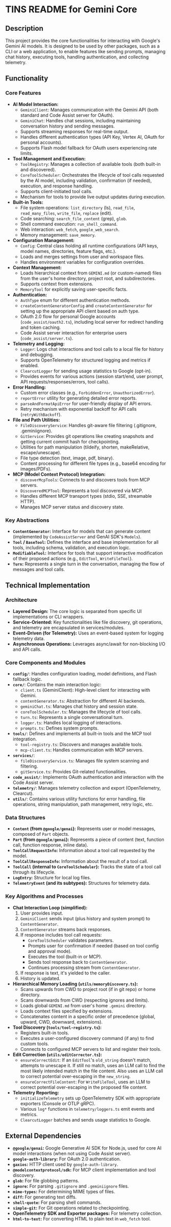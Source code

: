 # TINS README for Gemini Core

## Description

This project provides the core functionalities for interacting with Google's Gemini AI models. It is designed to be used by other packages, such as a CLI or a web application, to enable features like sending prompts, managing chat history, executing tools, handling authentication, and collecting telemetry.

## Functionality

### Core Features

-   **AI Model Interaction:**
    -   `GeminiClient`: Manages communication with the Gemini API (both standard and Code Assist server for OAuth).
    -   `GeminiChat`: Handles chat sessions, including maintaining conversation history and sending messages.
    -   Supports streaming responses for real-time output.
    -   Handles different authentication types (API Key, Vertex AI, OAuth for personal accounts).
    -   Supports Flash model fallback for OAuth users experiencing rate limits.
-   **Tool Management and Execution:**
    -   `ToolRegistry`: Manages a collection of available tools (both built-in and discovered).
    -   `CoreToolScheduler`: Orchestrates the lifecycle of tool calls requested by the AI model, including validation, confirmation (if needed), execution, and response handling.
    -   Supports client-initiated tool calls.
    -   Mechanism for tools to provide live output updates during execution.
-   **Built-in Tools:**
    -   File system operations: `list_directory` (ls), `read_file`, `read_many_files`, `write_file`, `replace` (edit).
    -   Code searching: `search_file_content` (grep), `glob`.
    -   Shell command execution: `run_shell_command`.
    -   Web interaction: `web_fetch`, `google_web_search`.
    -   Memory management: `save_memory`.
-   **Configuration Management:**
    -   `Config`: Central class holding all runtime configurations (API keys, model names, directories, feature flags, etc.).
    -   Loads and merges settings from user and workspace files.
    -   Handles environment variables for configuration overrides.
-   **Context Management:**
    -   Loads hierarchical context from `GEMINI.md` (or custom-named) files from the user's home directory, project root, and subdirectories.
    -   Supports context from extensions.
    -   `MemoryTool` for explicitly saving user-specific facts.
-   **Authentication:**
    -   `AuthType` enum for different authentication methods.
    -   `createContentGeneratorConfig` and `createContentGenerator` for setting up the appropriate API client based on auth type.
    -   OAuth 2.0 flow for personal Google accounts (`code_assist/oauth2.ts`), including local server for redirect handling and token caching.
    -   Code Assist server interaction for enterprise users (`code_assist/server.ts`).
-   **Telemetry and Logging:**
    -   `Logger`: Logs chat interactions and tool calls to a local file for history and debugging.
    -   Supports OpenTelemetry for structured logging and metrics if enabled.
    -   `ClearcutLogger` for sending usage statistics to Google (opt-in).
    -   Provides events for various actions (session start/end, user prompt, API requests/responses/errors, tool calls).
-   **Error Handling:**
    -   Custom error classes (e.g., `ForbiddenError`, `UnauthorizedError`).
    -   `reportError` utility for generating detailed error reports.
    -   `parseAndFormatApiError` for user-friendly display of API errors.
    -   Retry mechanism with exponential backoff for API calls (`retryWithBackoff`).
-   **File and Path Utilities:**
    -   `FileDiscoveryService`: Handles git-aware file filtering (.gitignore, .geminiignore).
    -   `GitService`: Provides git operations like creating snapshots and getting current commit hash for checkpointing.
    -   Utilities for path manipulation (tildeify, shorten, makeRelative, escape/unescape).
    -   File type detection (text, image, pdf, binary).
    -   Content processing for different file types (e.g., base64 encoding for images/PDFs).
-   **MCP (Model Context Protocol) Integration:**
    -   `discoverMcpTools`: Connects to and discovers tools from MCP servers.
    -   `DiscoveredMCPTool`: Represents a tool discovered via MCP.
    -   Handles different MCP transport types (stdio, SSE, streamable HTTP).
    -   Manages MCP server status and discovery state.

### Key Abstractions

-   **`ContentGenerator`:** Interface for models that can generate content (implemented by `CodeAssistServer` and GenAI SDK's `Models`).
-   **`Tool` / `BaseTool`:** Defines the interface and base implementation for all tools, including schema, validation, and execution logic.
-   **`ModifiableTool`:** Interface for tools that support interactive modification of their proposed actions (e.g., `EditTool`, `WriteFileTool`).
-   **`Turn`:** Represents a single turn in the conversation, managing the flow of messages and tool calls.

## Technical Implementation

### Architecture

-   **Layered Design:** The core logic is separated from specific UI implementations or CLI wrappers.
-   **Service-Oriented:** Key functionalities like file discovery, git operations, and telemetry are encapsulated in services/modules.
-   **Event-Driven (for Telemetry):** Uses an event-based system for logging telemetry data.
-   **Asynchronous Operations:** Leverages async/await for non-blocking I/O and API calls.

### Core Components and Modules

-   **`config/`**: Handles configuration loading, model definitions, and Flash fallback logic.
-   **`core/`**: Contains the main interaction logic:
    -   `client.ts` (GeminiClient): High-level client for interacting with Gemini.
    -   `contentGenerator.ts`: Abstraction for different AI backends.
    -   `geminiChat.ts`: Manages chat history and session state.
    -   `coreToolScheduler.ts`: Manages the lifecycle of tool calls.
    -   `turn.ts`: Represents a single conversational turn.
    -   `logger.ts`: Handles local logging of interactions.
    -   `prompts.ts`: Defines system prompts.
-   **`tools/`**: Defines and implements all built-in tools and the MCP tool integration.
    -   `tool-registry.ts`: Discovers and manages available tools.
    -   `mcp-client.ts`: Handles communication with MCP servers.
-   **`services/`**:
    -   `fileDiscoveryService.ts`: Manages file system scanning and filtering.
    -   `gitService.ts`: Provides Git-related functionalities.
-   **`code_assist/`**: Implements OAuth authentication and interaction with the Code Assist server.
-   **`telemetry/`**: Manages telemetry collection and export (OpenTelemetry, Clearcut).
-   **`utils/`**: Contains various utility functions for error handling, file operations, string manipulation, path management, retry logic, etc.

### Data Structures

-   **`Content` (from `@google/genai`):** Represents user or model messages, composed of `Part` objects.
-   **`Part` (from `@google/genai`):** Represents a piece of content (text, function call, function response, inline data).
-   **`ToolCallRequestInfo`:** Information about a tool call requested by the model.
-   **`ToolCallResponseInfo`:** Information about the result of a tool call.
-   **`ToolCall` (internal to `CoreToolScheduler`):** Tracks the state of a tool call through its lifecycle.
-   **`LogEntry`:** Structure for local log files.
-   **`TelemetryEvent` (and its subtypes):** Structures for telemetry data.

### Key Algorithms and Processes

-   **Chat Interaction Loop (simplified):**
    1.  User provides input.
    2.  `GeminiClient` sends input (plus history and system prompt) to `ContentGenerator`.
    3.  `ContentGenerator` streams back responses.
    4.  If response includes tool call requests:
        -   `CoreToolScheduler` validates parameters.
        -   Prompts user for confirmation if needed (based on tool config and approval mode).
        -   Executes the tool (built-in or MCP).
        -   Sends tool response back to `ContentGenerator`.
        -   Continues processing stream from `ContentGenerator`.
    5.  If response is text, it's yielded to the caller.
    6.  History is updated.
-   **Hierarchical Memory Loading (`utils/memoryDiscovery.ts`):**
    -   Scans upwards from CWD to project root (if in git repo) or home directory.
    -   Scans downwards from CWD (respecting ignores and limits).
    -   Loads global `GEMINI.md` from user's home `.gemini` directory.
    -   Loads context files specified by extensions.
    -   Concatenates content in a specific order of precedence (global, upward, CWD, downward, extensions).
-   **Tool Discovery (`tools/tool-registry.ts`):**
    -   Registers built-in tools.
    -   Executes a user-configured discovery command (if any) to find custom tools.
    -   Connects to configured MCP servers to list and register their tools.
-   **Edit Correction (`utils/editCorrector.ts`):**
    -   `ensureCorrectEdit`: If an `EditTool`'s `old_string` doesn't match, attempts to unescape it. If still no match, uses an LLM call to find the most likely intended match in the file content. Also uses an LLM call to correct potential over-escaping in the `new_string`.
    -   `ensureCorrectFileContent`: For `WriteFileTool`, uses an LLM to correct potential over-escaping in the proposed file content.
-   **Telemetry Reporting:**
    -   `initializeTelemetry` sets up OpenTelemetry SDK with appropriate exporters (Console or OTLP gRPC).
    -   Various `log*` functions in `telemetry/loggers.ts` emit events and metrics.
    -   `ClearcutLogger` batches and sends usage statistics to Google.

## External Dependencies

-   **`@google/genai`:** Google Generative AI SDK for Node.js, used for core AI model interactions (when not using Code Assist server).
-   **`google-auth-library`:** For OAuth 2.0 authentication.
-   **`gaxios`:** HTTP client used by `google-auth-library`.
-   **`@modelcontextprotocol/sdk`:** For MCP client implementation and tool discovery.
-   **`glob`:** For file globbing patterns.
-   **`ignore`:** For parsing `.gitignore` and `.geminiignore` files.
-   **`mime-types`:** For determining MIME types of files.
-   **`diff`:** For generating text diffs.
-   **`shell-quote`:** For parsing shell commands.
-   **`simple-git`:** For Git operations related to checkpointing.
-   **OpenTelemetry SDK and Exporter packages:** For telemetry collection.
-   **`html-to-text`:** For converting HTML to plain text in `web_fetch` tool.
<!-- TINS Specification v1.0 -->
